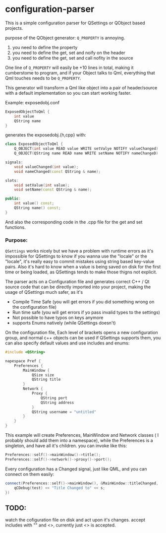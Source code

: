 # configuration-parser

This is a simple configuration parser for QSettings or QObject based projects.

purpose of the QObject generator: `Q_PROPERTY` is annoying.

 1. you need to define the property
 2. you need to define the get, set and noify on the header
 3. you need to define the get, set and call nofity in the source

One line of `Q_PROPERTY` will easily be +10 lines in total, making it
cumberstome to program, and if your Object talks to Qml, everything
that Qml touches needs to be `Q_PROPERTY`.

This generator will transform a Qml like object into a pair of header/source with
a default implementation so you can start working faster.

Example: exposedobj.conf

```cpp
ExposedObjectToQml {
    int value
    QString name
}
```

generates the exposedobj.{h,cpp} with:

```cpp
class ExposedObjectToQml {
    Q_OBJECT(int value READ value WRITE setValye NOTIFY valueChanged)
    Q_OBJECT(QString name READ name WRITE setName NOTIFY nameChangeD)

signals:
    void valueChanged(int value);
    void nameChanged(const QString & name);

slots:
    void setValue(int value);
    void setName(const QString & name);

public:
    int value() const;
    QString name() const;
}
```

And also the corresponding code in the .cpp file for the get and set functions.

### Purpose:

`QSettings` works nicely but we have a problem with runtime errors as it's impossible for QSettings
to know if you wanna use the "locale" or the "Iocale", it's really easy to commit mistakes using
string based key-value pairs. Also it's hard to know when a value is being saved on disk for the
first time or being loaded, as QSettings tends to make those thigns not explicit.

The parser acts on a Configuration file and generates correct C++ / Qt source code that can be
directly imported into your project, making the usage of QSettings much safer, as it's

- Compile Time Safe (you will get errors if you did something wrong on the configuration file)
- Run time safe (you will get errors if yo pass invalid types to the settings)
- Not possible to have typos on keys anymore
- supports Enums natively (while QSettings doesn't)

On the configuration file, Each level of brackets opens a new configuration group,
and normal c++ objects can be used if QSettings supports them, you can also specify default values
and use includes and enums:

```cpp
#include <QString>

napespace Pref {
    Preferences {
        MainWindow {
            QSize size
            QString title
        }
        Network {
            Proxy {
                QString port
                QString address
            }
            QString username = "untitled"
        }
    }
}
```


This example will create Preferences, MainWindow and Network classes ( I probably should add them into a namespace),
while the Preferences is a singleton, and have all it's children. you can invoke like this:

```cpp
Preferences::self()->mainWindow()->title();
Preferences::self()->network()->proxy()->port();
```

Every configuration has a Changed signal, just like QML, and you can connect on them easily:

```cpp
connect(Preferences::self()->mainWindow(), &MainWindow::titleChanged, [](const QString& s) {
    qCDebug(test) << "Title Changed to" << s;
})
```

## TODO:
watch the cofiguration file on disk and act upon it's changes.
accept includes with ""  and <>, currently just <> is accepted.

